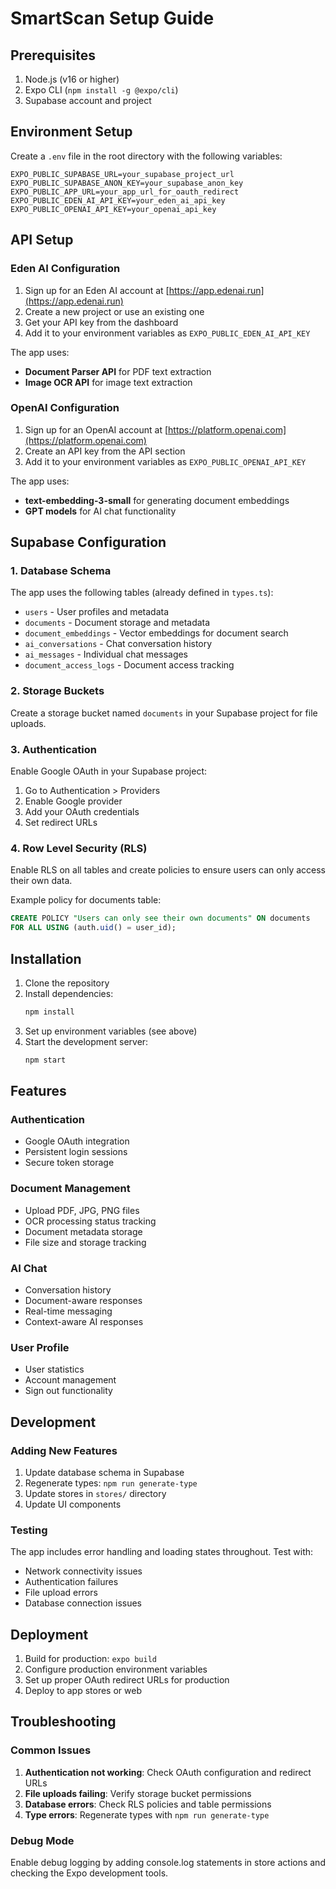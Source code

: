 # SmartScan Setup Guide

## Prerequisites

1. Node.js (v16 or higher)
2. Expo CLI (`npm install -g @expo/cli`)
3. Supabase account and project

## Environment Setup

Create a `.env` file in the root directory with the following variables:

```env
EXPO_PUBLIC_SUPABASE_URL=your_supabase_project_url
EXPO_PUBLIC_SUPABASE_ANON_KEY=your_supabase_anon_key
EXPO_PUBLIC_APP_URL=your_app_url_for_oauth_redirect
EXPO_PUBLIC_EDEN_AI_API_KEY=your_eden_ai_api_key
EXPO_PUBLIC_OPENAI_API_KEY=your_openai_api_key
```

## API Setup

### Eden AI Configuration

1. Sign up for an Eden AI account at [https://app.edenai.run](https://app.edenai.run)
2. Create a new project or use an existing one
3. Get your API key from the dashboard
4. Add it to your environment variables as `EXPO_PUBLIC_EDEN_AI_API_KEY`

The app uses:

- **Document Parser API** for PDF text extraction
- **Image OCR API** for image text extraction

### OpenAI Configuration

1. Sign up for an OpenAI account at [https://platform.openai.com](https://platform.openai.com)
2. Create an API key from the API section
3. Add it to your environment variables as `EXPO_PUBLIC_OPENAI_API_KEY`

The app uses:

- **text-embedding-3-small** for generating document embeddings
- **GPT models** for AI chat functionality

## Supabase Configuration

### 1. Database Schema

The app uses the following tables (already defined in `types.ts`):

- `users` - User profiles and metadata
- `documents` - Document storage and metadata
- `document_embeddings` - Vector embeddings for document search
- `ai_conversations` - Chat conversation history
- `ai_messages` - Individual chat messages
- `document_access_logs` - Document access tracking

### 2. Storage Buckets

Create a storage bucket named `documents` in your Supabase project for file uploads.

### 3. Authentication

Enable Google OAuth in your Supabase project:

1. Go to Authentication > Providers
2. Enable Google provider
3. Add your OAuth credentials
4. Set redirect URLs

### 4. Row Level Security (RLS)

Enable RLS on all tables and create policies to ensure users can only access their own data.

Example policy for documents table:

```sql
CREATE POLICY "Users can only see their own documents" ON documents
FOR ALL USING (auth.uid() = user_id);
```

## Installation

1. Clone the repository
2. Install dependencies:
   ```bash
   npm install
   ```
3. Set up environment variables (see above)
4. Start the development server:
   ```bash
   npm start
   ```

## Features

### Authentication

- Google OAuth integration
- Persistent login sessions
- Secure token storage

### Document Management

- Upload PDF, JPG, PNG files
- OCR processing status tracking
- Document metadata storage
- File size and storage tracking

### AI Chat

- Conversation history
- Document-aware responses
- Real-time messaging
- Context-aware AI responses

### User Profile

- User statistics
- Account management
- Sign out functionality

## Development

### Adding New Features

1. Update database schema in Supabase
2. Regenerate types: `npm run generate-type`
3. Update stores in `stores/` directory
4. Update UI components

### Testing

The app includes error handling and loading states throughout. Test with:

- Network connectivity issues
- Authentication failures
- File upload errors
- Database connection issues

## Deployment

1. Build for production: `expo build`
2. Configure production environment variables
3. Set up proper OAuth redirect URLs for production
4. Deploy to app stores or web

## Troubleshooting

### Common Issues

1. **Authentication not working**: Check OAuth configuration and redirect URLs
2. **File uploads failing**: Verify storage bucket permissions
3. **Database errors**: Check RLS policies and table permissions
4. **Type errors**: Regenerate types with `npm run generate-type`

### Debug Mode

Enable debug logging by adding console.log statements in store actions and checking the Expo development tools.
